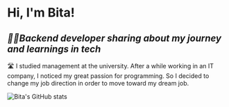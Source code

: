 # Hi, I'm Bita!
## _👩‍💻Backend developer sharing about my journey and learnings in tech_

🛣️ I studied management at the university. After a while working in an IT company, I noticed my great passion for programming. So I decided to change my job direction in order to move toward my dream job.

![Bita's GitHub stats](https://github-readme-stats.vercel.app/api?username=nasrybita&show_icons=true&theme=vue-dark)
